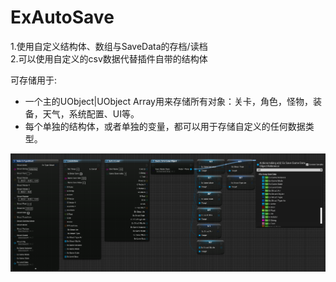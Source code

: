# ExAutoSave

1.使用自定义结构体、数组与SaveData的存档/读档  
2.可以使用自定义的csv数据代替插件自带的结构体  
  
可存储用于:  
 * 一个主的UObject|UObject Array用来存储所有对象：关卡，角色，怪物，装备，天气，系统配置、UI等。    
 * 每个单独的结构体，或者单独的变量，都可以用于存储自定义的任何数据类型。    
 
![avatar](/sc.png)